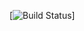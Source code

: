 [![Build Status](https://dev.azure.com/dnguyen0706/DevOpsTest/_apis/build/status/DNguyenTheLab.DevOpsTest?branchName=main)]



